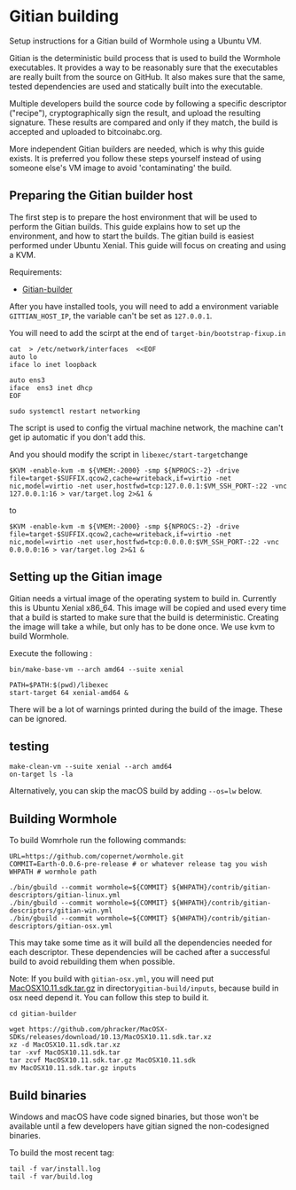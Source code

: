 Gitian building
================
Setup instructions for a Gitian build of Wormhole using a Ubuntu VM. 

Gitian is the deterministic build process that is used to build the Wormhole executables. It provides a way to be reasonably sure that the executables are really built from the source on GitHub. It also makes sure that the same, tested dependencies are used and statically built into the executable.


Multiple developers build the source code by following a specific descriptor ("recipe"), cryptographically sign the result, and upload the resulting signature. These results are compared and only if they match, the build is accepted and uploaded to bitcoinabc.org.

More independent Gitian builders are needed, which is why this guide exists. It is preferred you follow these steps yourself instead of using someone else's VM image to avoid 'contaminating' the build.

Preparing the Gitian builder host
---------------------------------
The first step is to prepare the host environment that will be used to perform the Gitian builds. This guide explains how to set up the environment, and how to start the builds.
The gitian build is easiest performed under Ubuntu Xenial. This guide will focus on creating and using a KVM. 

Requirements:

 - [Gitian-builder](https://github.com/devrandom/gitian-builder)

After you have installed tools, you will need to add a environment variable ```GITTIAN_HOST_IP```, the variable can't be set as  ```127.0.0.1```.

You will need to add the scirpt at the end of  ```target-bin/bootstrap-fixup.in```

```
cat  > /etc/network/interfaces  <<EOF
auto lo
iface lo inet loopback

auto ens3
iface  ens3 inet dhcp
EOF

sudo systemctl restart networking
```

The script is used to config the virtual machine network, the machine can't get ip automatic if you don't add this. 

And you should modify the script in ```libexec/start-target```change
```
$KVM -enable-kvm -m ${VMEM:-2000} -smp ${NPROCS:-2} -drive file=target-$SUFFIX.qcow2,cache=writeback,if=virtio -net nic,model=virtio -net user,hostfwd=tcp:127.0.0.1:$VM_SSH_PORT-:22 -vnc 127.0.0.1:16 > var/target.log 2>&1 &
```  
to  
```
$KVM -enable-kvm -m ${VMEM:-2000} -smp ${NPROCS:-2} -drive file=target-$SUFFIX.qcow2,cache=writeback,if=virtio -net nic,model=virtio -net user,hostfwd=tcp:0.0.0.0:$VM_SSH_PORT-:22 -vnc 0.0.0.0:16 > var/target.log 2>&1 &
```

Setting up the Gitian image
-----------------------------
Gitian needs a virtual image of the operating system to build in. Currently this is Ubuntu Xenial x86_64. This image will be copied and used every time that a build is started to make sure that the build is deterministic. Creating the image will take a while, but only has to be done once. We use kvm to build Wormhole.

Execute the following :

```
bin/make-base-vm --arch amd64 --suite xenial

PATH=$PATH:$(pwd)/libexec
start-target 64 xenial-amd64 &
```
There will be a lot of warnings printed during the build of the image. These can be ignored.

testing
--------
```
make-clean-vm --suite xenial --arch amd64
on-target ls -la
```

Alternatively, you can skip the macOS build by adding `--os=lw` below.


Building Wormhole
-------------------
To build Womrhole run the following commands:
```
URL=https://github.com/copernet/wormhole.git
COMMIT=Earth-0.0.6-pre-release # or whatever release tag you wish
WHPATH # wormhole path

./bin/gbuild --commit wormhole=${COMMIT} ${WHPATH}/contrib/gitian-descriptors/gitian-linux.yml
./bin/gbuild --commit wormhole=${COMMIT} ${WHPATH}/contrib/gitian-descriptors/gitian-win.yml
./bin/gbuild --commit wormhole=${COMMIT} ${WHPATH}/contrib/gitian-descriptors/gitian-osx.yml
```

This may take some time as it will build all the dependencies needed for each descriptor. These dependencies will be cached after a successful build to avoid rebuilding them when possible.

Note:
If you build with ```gitian-osx.yml```, you will need put [MacOSX10.11.sdk.tar.gz](https://github.com/phracker/MacOSX-SDKs/releases) in directory```gitian-build/inputs```, because build in osx need depend it. You can follow this step to build it.
```
cd gitian-builder

wget https://github.com/phracker/MacOSX-SDKs/releases/download/10.13/MacOSX10.11.sdk.tar.xz
xz -d MacOSX10.11.sdk.tar.xz
tar -xvf MacOSX10.11.sdk.tar
tar zcvf MacOSX10.11.sdk.tar.gz MacOSX10.11.sdk
mv MacOSX10.11.sdk.tar.gz inputs
```

Build binaries
--------------
Windows and macOS have code signed binaries, but those won't be available until a few developers have gitian signed the non-codesigned binaries.

To build the most recent tag:

```
tail -f var/install.log
tail -f var/build.log
```
